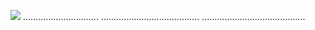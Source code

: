 <a href="https://goo.su/ot78yf"><img src="https://i.imgur.com/e0pyBBH.jpeg" /></a>
..............................
.......................................
.........................................

